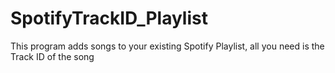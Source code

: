 # SpotifyTrackID_Playlist
This program adds songs to your existing Spotify Playlist, all you need is the Track ID of the song
